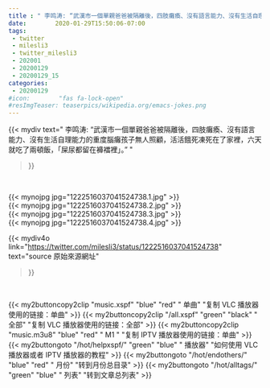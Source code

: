 ```yaml
---
title : " 李鸣涛: “武漢市一個單親爸爸被隔離後，四肢癱瘓、沒有語言能力、沒有生活自理能力的重度腦癱孩子無人照顧，活活餓死凍死在了家裡，六天就吃了兩頓飯，「屎尿都留在褲襠裡」。”  "
date:        2020-01-29T15:50:06-07:00
tags:
 - twitter
 - milesli3
 - twitter_milesli3
 - 202001
 - 20200129
 - 20200129_15
categories:
 - 20200129
#icon:        "fas fa-lock-open"
#resImgTeaser: teaserpics/wikipedia.org/emacs-jokes.png
---
```


{{< mydiv text=" 李鸣涛: “武漢市一個單親爸爸被隔離後，四肢癱瘓、沒有語言能力、沒有生活自理能力的重度腦癱孩子無人照顧，活活餓死凍死在了家裡，六天就吃了兩頓飯，「屎尿都留在褲襠裡」。”  "
>}}
<br>


 {{< mynojpg jpg="1222516037041524738.1.jpg" >}}<br>  {{< mynojpg jpg="1222516037041524738.2.jpg" >}}<br>  {{< mynojpg jpg="1222516037041524738.3.jpg" >}}<br>  {{< mynojpg jpg="1222516037041524738.4.jpg" >}}<br> 



{{< mydiv4o link="https://twitter.com/milesli3/status/1222516037041524738"
text="source 原始來源網址"
>}}


<br>

{{< my2buttoncopy2clip "music.xspf"        "blue"   "red"    " 单曲"  "复制 VLC 播放器使用的链接：单曲" >}} {{< my2buttoncopy2clip "/all.xspf"         "green"  "black"  " 全部"  "复制 VLC 播放器使用的链接：全部" >}} {{< my2buttoncopy2clip "music.m3u8"        "blue"   "red"    " M1 "    "复制 IPTV 播放器使用的链接：单曲" >}} {{< my2buttongoto      "/hot/helpxspf/"    "green"  "blue"   " 播放器" "如何使用 VLC 播放器或者 IPTV 播放器的教程" >}} {{< my2buttongoto      "/hot/endothers/"   "blue"   "red"    " 月份"   "转到月份总目录" >}} {{< my2buttongoto      "/hot/alltags/"     "green"  "blue"   " 列表"   "转到文章总列表" >}} 
